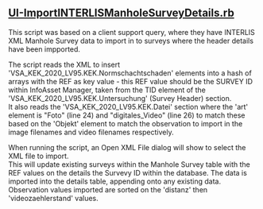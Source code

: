 ## [UI-ImportINTERLISManholeSurveyDetails.rb](./UI-ImportINTERLISManholeSurveyDetails.rb)  
This script was based on a client support query, where they have INTERLIS XML Manhole Survey data to import in to surveys where the header details have been impported.  
  
The script reads the XML to insert 'VSA_KEK_2020_LV95.KEK.Normschachtschaden' elements into a hash of arrays with the REF as key value - this REF value should be the SURVEY ID within InfoAsset Manager, taken from the TID element of the 'VSA_KEK_2020_LV95.KEK.Untersuchung' (Survey Header) section.  
It also reads the 'VSA_KEK_2020_LV95.KEK.Datei' section where the 'art' element is "Foto" (line 24) and "digitales_Video" (line 26) to match these based on the 'Objekt' element to match the observation to import in the image filenames and video filenames respectively.  
  
When running the script, an Open XML File dialog will show to select the XML file to import.  
This will update existing surveys within the Manhole Survey table with the REF values on the details the Survevy ID within the database. The data is imported into the details table, appending onto any existing data.  
Observation values imported are sorted on the 'distanz' then 'videozaehlerstand' values.  